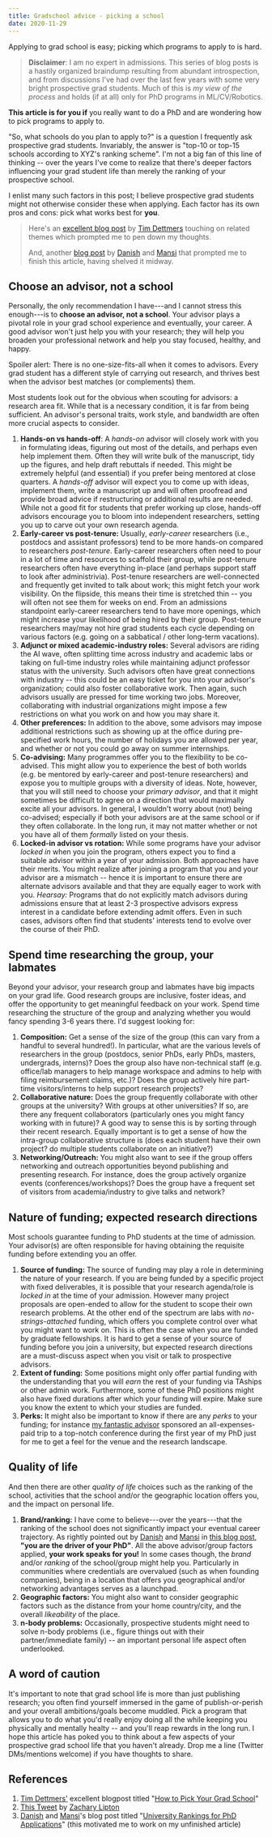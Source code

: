 ```yaml
---
title: Gradschool advice - picking a school
date: 2020-11-29
---
```


Applying to grad school is easy; picking which programs to apply to is hard.

> **Disclaimer**: I am no expert in admissions. This series of blog posts is a hastily organized braindump resulting from abundant introspection, and from discussions I've had over the last few years with some very bright prospective grad students. Much of this is _my view of the process_ and holds (if at all) only for PhD programs in ML/CV/Robotics.


**This article is for you if** you really want to do a PhD and are wondering how to pick programs to apply to.

"So, what schools do you plan to apply to?" is a question I frequently ask prospective grad students. Invariably, the answer is "top-10 or top-15 schools according to XYZ's ranking scheme". I'm not a big fan of this line of thinking -- over the years I've come to realize that there's deeper factors influencing your grad student life than merely the ranking of your prospective school.

I enlist many such factors in this post; I believe prospective grad students might not otherwise consider these when applying. Each factor has its own pros and cons: pick what works best for **you**.

> Here's an [excellent blog post](https://timdettmers.com/2020/03/10/how-to-pick-your-grad-school/) by [Tim Dettmers](https://timdettmers.com/) touching on related themes which prompted me to pen down my thoughts.
>
> And, another [blog post](https://latentfactors.blog/2020/12/06/university-rankings-for-phd-applications/) by [Danish](https://www.cs.cmu.edu/~ddanish/) and [Mansi](http://mgupta1410.github.io/) that prompted me to finish this article, having shelved it midway.


## Choose an advisor, not a school

Personally, the only recommendation I have---and I cannot stress this enough---is to **choose an advisor, not a school**. Your advisor plays a pivotal role in your grad school experience and eventually, your career. A good advisor won't just help you with your research; they will help you broaden your professional network and help you stay focused, healthy, and happy.

Spoiler alert: There is no one-size-fits-all when it comes to advisors. Every grad student has a different style of carrying out research, and thrives best when the advisor best matches (or complements) them.

Most students look out for the obvious when scouting for advisors: a research area fit. While that is a necessary condition, it is far from being sufficient. An advisor's personal traits, work style, and bandwidth are often more crucial aspects to consider.

1. **Hands-on vs hands-off**: A *hands-on* advisor will closely work with you in formulating ideas, figuring out most of the details, and perhaps even help implement them. Often they will write bulk of the manuscript, tidy up the figures, and help draft rebuttals if needed. This might be extremely helpful (and essential) if you prefer being mentored at close quarters. A *hands-off* advisor will expect you to come up with ideas, implement them, write a manuscript up and will often proofread and provide broad advice if restructuring or additional results are needed. While not a good fit for students that prefer working up close, hands-off advisors encourage you to bloom into independent researchers, setting you up to carve out your own research agenda.
2. **Early-career vs post-tenure:** Usually, *early-career* researchers (i.e., postdocs and assistant professors) tend to be more hands-on compared to researchers *post-tenure*. Early-career researchers often need to pour in a lot of time and resources to scaffold their group, while post-tenure researchers often have everything in-place (and perhaps support staff to look after administrivia). Post-tenure researchers are well-connected and frequently get invited to talk about work; this might fetch your work visibility. On the flipside, this means their time is stretched thin -- you will often not see them for weeks on end. From an admissions standpoint early-career researchers tend to have more openings, which might increase your likelihood of being hired by their group. Post-tenure researchers may/may not hire grad students each cycle depending on various factors (e.g. going on a sabbatical / other long-term vacations).
3. **Adjunct or mixed academic-industry roles:** Several advisors are riding the AI wave, often splitting time across industry and academic labs or taking on full-time industry roles while maintaining adjunct professor status with the university. Such advisors often have great connections with industry -- this could be an easy ticket for you into your advisor's organization; could also foster collaborative work. Then again, such advisors usually are pressed for time working two jobs. Moreover, collaborating with industrial organizations might impose a few restrictions on what you work on and how you may share it.
4. **Other preferences:** In addition to the above, some advisors may impose additional restrictions such as showing up at the office during pre-specified work hours, the number of holidays you are allowed per year, and whether or not you could go away on summer internships.
5. **Co-advising:** Many programmes offer you to the flexibility to be co-advised. This might allow you to experience the best of both worlds (e.g. be mentored by early-career and post-tenure researchers) and expose you to multiple groups with a diversity of ideas. Note, however, that you will still need to choose your *primary advisor*, and that it might sometimes be difficult to agree on a direction that would maximally excite all your advisors. In general, I wouldn't worry about (not) being co-advised; especially if both your advisors are at the same school or if they often collaborate. In the long run, it may not matter whether or not you have all of them *formally* listed on your thesis.
6. **Locked-in advisor vs rotation:** While some programs have your advisor *locked in* when you join the program, others expect you to find a suitable advisor within a year of your admission. Both approaches have their merits. You might realize after joining a program that you and your advisor are a mismatch -- hence it is important to ensure there are alternate advisors available and that they are equally eager to work with you. *Hearsay:* Programs that do not explicitly match advisors during admissions ensure that at least 2-3 prospective advisors express interest in a candidate before extending admit offers. Even in such cases, advisors often find that students' interests tend to evolve over the course of their PhD.


## Spend time researching the group, your labmates

Beyond your advisor, your research group and labmates have big impacts on your grad life. Good research groups are inclusive, foster ideas, and offer the opportunity to get meaningful feedback on your work. Spend time researching the structure of the group and analyzing whether you would fancy spending 3-6 years there. I'd suggest looking for:

1. **Composition:** Get a sense of the size of the group (this can vary from a handful to several hundred!). In particular, what are the various levels of researchers in the group (postdocs, senior PhDs, early PhDs, masters, undergrads, interns)? Does the group also have non-technical staff (e.g. office/lab managers to help manage workspace and admins to help with filing reimbursement claims, etc.)? Does the group actively hire part-time visitors/interns to help support research projects?
2. **Collaborative nature:** Does the group frequently collaborate with other groups at the university? With groups at other universities? If so, are there any frequent collaborators (particularly ones you might fancy working with in future)? A good way to sense this is by sorting through their recent research. Equally important is to get a sense of how the intra-group collaborative structure is (does each student have their own project? do multiple students collaborate on an initiative?)
3. **Networking/Outreach:** You might also want to see if the group offers networking and outreach opportunities beyond publishing and presenting research. For instance, does the group actively organize events (conferences/workshops)? Does the group have a frequent set of visitors from academia/industry to give talks and network?


## Nature of funding; expected research directions

Most schools guarantee funding to PhD students at the time of admission. Your advisor(s) are often responsible for having obtaining the requisite funding before extending you an offer.

1. **Source of funding:** The source of funding may play a role in determining the nature of your research. If you are being funded by a specific project with fixed deliverables, it is possible that your research agenda/role is *locked in* at the time of your admission. However many project proposals are open-ended to allow for the student to scope their own research problems. At the other end of the spectrum are labs with *no-strings-attached* funding, which offers you complete control over what you might want to work on. This is often the case when you are funded by graduate fellowships. It is hard to get a sense of your source of funding before you join a university, but expected research directions are a must-discuss aspect when you visit or talk to prospective advisors.
2. **Extent of funding:** Some positions might only offer partial funding with the understanding that you will *earn* the rest of your funding via TAships or other admin work. Furthermore, some of these PhD positions might also have fixed durations after which your funding will expire. Make sure you know the extent to which your studies are funded.
3. **Perks:** It might also be important to know if there are any *perks* to your funding; for instance [my fantastic advisor](http://liampaull.ca) sponsored an all-expenses-paid trip to a top-notch conference during the first year of my PhD just for me to get a feel for the venue and the research landscape.


## Quality of life

And then there are other *quality of life* choices such as the ranking of the school, activities that the school and/or the geographic location offers you, and the impact on personal life.

1. **Brand/ranking:** I have come to believe---over the years---that the ranking of the school does not significantly impact your eventual career trajectory. As rightly pointed out by [Danish](https://www.cs.cmu.edu/~ddanish/) and [Mansi](http://mgupta1410.github.io/) in [this blog post](https://latentfactors.blog/2020/12/06/university-rankings-for-phd-applications/), **"you are the driver of your PhD"**. All the above advisor/group factors applied, **your work speaks for you!** In some cases though, the _brand_ and/or _ranking_ of the school/group might help you. Particularly in communities where credentials are overvalued (such as when founding companies), being in a location that offers you geographical and/or networking advantages serves as a launchpad.
2. **Geographic factors:** You might also want to consider geographic factors such as the distance from your home country/city, and the overall _likeability_ of the place.
3. **n-body problems:** Occasionally, prospective students might need to solve n-body problems (i.e., figure things out with their partner/immediate family) -- an important personal life aspect often underlooked.


## A word of caution


It's important to note that grad school life is more than just publishing research; you often find yourself immersed in the game of publish-or-perish and your overall ambitions/goals become muddled. Pick a program that allows you to do what you'd really enjoy doing all the while keeping you physically and mentally healty -- and you'll reap rewards in the long run. I hope this article has poked you to think about a few aspects of your prospective grad school life that you haven't already. Drop me a line (Twitter DMs/mentions welcome) if you have thoughts to share.


## References

1. [Tim Dettmers'](https://timdettmers.com/) excellent blogpost titled "[How to Pick Your Grad School](https://timdettmers.com/2020/03/10/how-to-pick-your-grad-school/)"
2. [This Tweet](https://twitter.com/zacharylipton/status/1327508765525028865?s=20) by [Zachary Lipton](http://zacklipton.com/)
3. [Danish](https://www.cs.cmu.edu/~ddanish/) and [Mansi](http://mgupta1410.github.io/)'s blog post titled "[University Rankings for PhD Applications](https://latentfactors.blog/2020/12/06/university-rankings-for-phd-applications/)" (this motivated me to work on my unfinished article)
